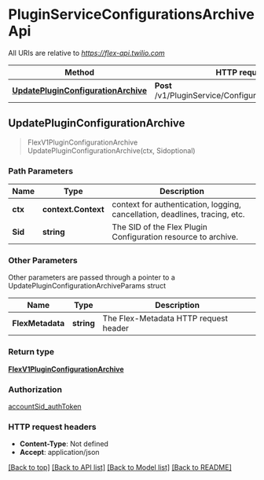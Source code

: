 # PluginServiceConfigurationsArchiveApi

All URIs are relative to *https://flex-api.twilio.com*

Method | HTTP request | Description
------------- | ------------- | -------------
[**UpdatePluginConfigurationArchive**](PluginServiceConfigurationsArchiveApi.md#UpdatePluginConfigurationArchive) | **Post** /v1/PluginService/Configurations/{Sid}/Archive | 



## UpdatePluginConfigurationArchive

> FlexV1PluginConfigurationArchive UpdatePluginConfigurationArchive(ctx, Sidoptional)





### Path Parameters


Name | Type | Description
------------- | ------------- | -------------
**ctx** | **context.Context** | context for authentication, logging, cancellation, deadlines, tracing, etc.
**Sid** | **string** | The SID of the Flex Plugin Configuration resource to archive.

### Other Parameters

Other parameters are passed through a pointer to a UpdatePluginConfigurationArchiveParams struct


Name | Type | Description
------------- | ------------- | -------------
**FlexMetadata** | **string** | The Flex-Metadata HTTP request header

### Return type

[**FlexV1PluginConfigurationArchive**](FlexV1PluginConfigurationArchive.md)

### Authorization

[accountSid_authToken](../README.md#accountSid_authToken)

### HTTP request headers

- **Content-Type**: Not defined
- **Accept**: application/json

[[Back to top]](#) [[Back to API list]](../README.md#documentation-for-api-endpoints)
[[Back to Model list]](../README.md#documentation-for-models)
[[Back to README]](../README.md)

